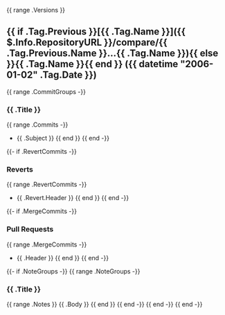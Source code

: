 {{ range .Versions }}
<a name="{{ .Tag.Name }}"></a>

## {{ if .Tag.Previous }}[{{ .Tag.Name }}]({{ $.Info.RepositoryURL }}/compare/{{ .Tag.Previous.Name }}...{{ .Tag.Name }}){{ else }}{{ .Tag.Name }}{{ end }} ({{ datetime "2006-01-02" .Tag.Date }})

{{ range .CommitGroups -}}

### {{ .Title }}

{{ range .Commits -}}

* {{ .Subject }}
  {{ end }}
  {{ end -}}

{{- if .RevertCommits -}}

### Reverts

{{ range .RevertCommits -}}

* {{ .Revert.Header }}
  {{ end }}
  {{ end -}}

{{- if .MergeCommits -}}

### Pull Requests

{{ range .MergeCommits -}}

* {{ .Header }}
  {{ end }}
  {{ end -}}

{{- if .NoteGroups -}}
{{ range .NoteGroups -}}

### {{ .Title }}

{{ range .Notes }}
{{ .Body }}
{{ end }}
{{ end -}}
{{ end -}}
{{ end -}}